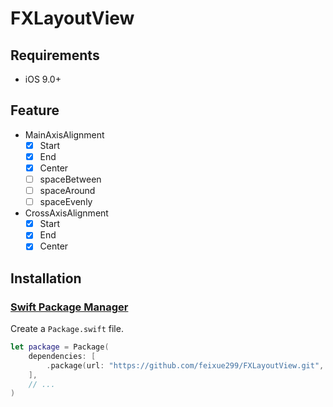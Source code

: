 # FXLayoutView

## Requirements
- iOS 9.0+

## Feature
- MainAxisAlignment
    - [x] Start
    - [x] End
    - [x] Center
    - [ ] spaceBetween
    - [ ] spaceAround
    - [ ] spaceEvenly
- CrossAxisAlignment
    - [x] Start
    - [x] End
    - [x] Center
 
## Installation

### [Swift Package Manager](https://github.com/apple/swift-package-manager)

Create a `Package.swift` file.

```swift
let package = Package(
    dependencies: [
        .package(url: "https://github.com/feixue299/FXLayoutView.git", from: "0.1.0")
    ],
    // ...
)
```
